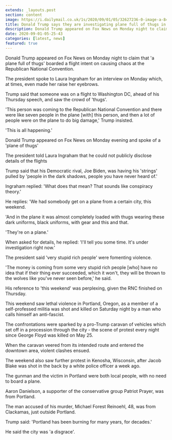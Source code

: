 ```yaml
---
extends: _layouts.post
section: content
image: https://i.dailymail.co.uk/1s/2020/09/01/05/32627236-0-image-a-84_1598933242051.jpg 
title: Donald Trump says they are investigating plane full of thugs in black uniforms heading to the RNC  
description: Donald Trump appeared on Fox News on Monday night to claim that a plane full of thugs with gear boarded a flight to Washington DC intent on causing chaos at the RNC. He would not give details. 
date: 2020-09-01-05-25-43 
categories: [latest, news] 
featured: true 
--- 
```

Donald Trump appeared on Fox News on Monday night to claim that 'a plane full of thugs' boarded a flight intent on causing chaos at the Republican National Convention.

The president spoke to Laura Ingraham for an interview on Monday which, at times, even made her raise her eyebrows.

Trump said that someone was on a flight to Washington DC, ahead of his Thursday speech, and saw the crowd of 'thugs'.

'This person was coming to the Republican National Convention and there were like seven people in the plane [with] this person, and then a lot of people were on the plane to do big damage,' Trump insisted. 

'This is all happening.' 

Donald Trump appeared on Fox News on Monday evening and spoke of a 'plane of thugs'

The president told Laura Ingraham that he could not publicly disclose details of the flights

Trump said that his Democratic rival, Joe Biden, was having his 'strings' pulled by 'people in the dark shadows, people you have never heard of.'

Ingraham replied: 'What does that mean? That sounds like conspiracy theory.'

He replies: 'We had somebody get on a plane from a certain city, this weekend.

'And in the plane it was almost completely loaded with thugs wearing these dark uniforms, black uniforms, with gear and this and that.

'They're on a plane.'

When asked for details, he replied: 'I'll tell you some time. It's under investigation right now.'   

The president said 'very stupid rich people' were fomenting violence. 

'The money is coming from some very stupid rich people [who] have no idea that if their thing ever succeeded, which it won't, they will be thrown to the wolves like you've never seen before,' he said. 

His reference to 'this weekend' was perplexing, given the RNC finished on Thursday. 

This weekend saw lethal violence in Portland, Oregon, as a member of a self-professed militia was shot and killed on Saturday night by a man who calls himself an anti-fascist.

The confrontations were sparked by a pro-Trump caravan of vehicles which set off in a procession through the city - the scene of protest every night since George Floyd was killed on May 25.

When the caravan veered from its intended route and entered the downtown area, violent clashes ensued.

The weekend also saw further protest in Kenosha, Wisconsin, after Jacob Blake was shot in the back by a white police officer a week ago.

The gunman and the victim in Portland were both local people, with no need to board a plane.

Aaron Danielson, a supporter of the conservative group Patriot Prayer, was from Portland.

The man accused of his murder, Michael Forest Reinoehl, 48, was from Clackamas, just outside Portland. 

Trump said: 'Portland has been burning for many years, for decades.'

He said the city was 'a disgrace'.

